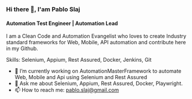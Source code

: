 ### Hi there 👋, I'am Pablo Slaj
#### Automation Test Engineer | Automation Lead
I am a Clean Code and Automation Evangelist who loves to create Industry standard frameworks for Web, Mobile, API automation and contribute here in my Github. 

Skills: Selenium, Appium, Rest Assured, Docker, Jenkins, Git

- 🔭 I’m currently working on AutomationMasterFramework to automate Web, Mobile and Api using Selenium and Rest Assured
- 💬 Ask me about Selenium, Appium, Rest Assured, Docker, Playwright.  
- 📫 How to reach me: pablo.slaj@gmail.com
